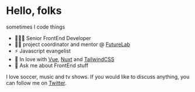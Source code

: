 # Hello, folks
sometimes I code things

- 👨🏾‍💻 Senior FrontEnd Developer
- 💪🏾 project coordinator and mentor @ [FutureLab](https://futurelab.mx/)
- ⚡ Javascript evangelist
- 💚 In love with [Vue](https://github.com/vuejs/), [Nuxt](https://github.com/nuxt/nuxt) and [TailwindCSS](https://github.com/tailwindlabs/tailwindcss)
- 💬 Ask me about FrontEnd stuff

I love soccer, music and tv shows. If you would like to discuss anything, you can follow me on [Twitter](https://twitter.com/alfredo_mtzrmz).
